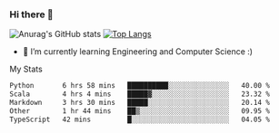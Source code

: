 ### Hi there 👋

![Anurag's GitHub stats](https://github-readme-stats.vercel.app/api?username=MatteoIorio11&show_icons=true&theme=dark) 
[![Top Langs](https://github-readme-stats.vercel.app/api/top-langs/?username=MatteoIorio11&theme=dark)](https://github.com/MatteoIorio11/github-readme-stats)

- 🌱 I’m currently learning Engineering and Computer Science :)

<!--
**MatteoIorio11/MatteoIorio11** is a ✨ _special_ ✨ repository because its `README.md` (this file) appears on your GitHub profile.

Here are some ideas to get you started:

- 🔭 I’m currently working on ...
- 🌱 I’m currently learning ...
- 👯 I’m looking to collaborate on ...
- 🤔 I’m looking for help with ...
- 💬 Ask me about ...
- 📫 How to reach me: ...
- 😄 Pronouns: ...
- ⚡ Fun fact: ...
-->
My Stats
<!--START_SECTION:waka-->

```txt
Python       6 hrs 58 mins   ██████████░░░░░░░░░░░░░░░   40.00 %
Scala        4 hrs 4 mins    █████▓░░░░░░░░░░░░░░░░░░░   23.32 %
Markdown     3 hrs 30 mins   █████░░░░░░░░░░░░░░░░░░░░   20.14 %
Other        1 hr 44 mins    ██▒░░░░░░░░░░░░░░░░░░░░░░   09.95 %
TypeScript   42 mins         █░░░░░░░░░░░░░░░░░░░░░░░░   04.05 %
```

<!--END_SECTION:waka-->
